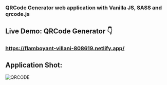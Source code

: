 ### QRCode Generator web application with Vanilla JS, SASS and qrcode.js

## Live Demo: QRCode Generator 👇
### https://flamboyant-villani-808619.netlify.app/

## Application Shot:
![QRCODE](https://i.imgur.com/lsi3bsCl.jpg)